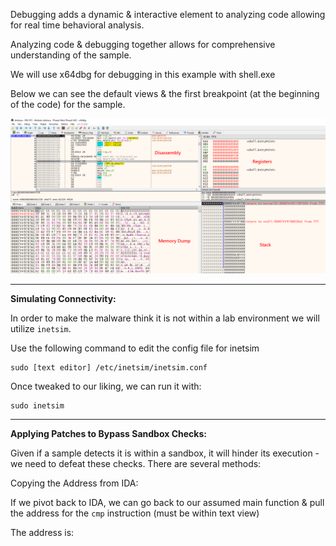 
Debugging adds a dynamic & interactive element to analyzing code allowing for real time behavioral analysis. 

Analyzing code & debugging together allows for comprehensive understanding of the sample. 

We will use x64dbg for debugging in this example with shell.exe

Below we can see the default views & the first breakpoint (at the beginning of the code) for the sample. 

![x64dbgview](/Assets/Malware%20Analysis/x64dbg_001_views.webp)

-----------------------------------------

**Simulating Connectivity:** 

In order to make the malware think it is not within a lab environment we will utilize `inetsim`.

Use the following command to edit the config file for inetsim 

```
sudo [text editor] /etc/inetsim/inetsim.conf
```

Once tweaked to our liking, we can run it with: 

```
sudo inetsim
```

-----------------------------------------

**Applying Patches to Bypass Sandbox Checks:** 

Given if a sample detects it is within a sandbox, it will hinder its execution - we need to defeat these checks. There are several methods: 

Copying the Address from IDA: 

If we pivot back to IDA, we can go back to our assumed main function & pull the address for the `cmp` instruction (must be within text view)

The address is: 








